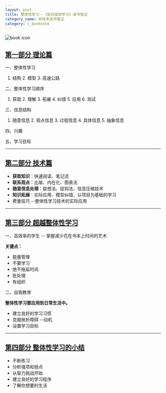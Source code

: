 ```yaml
---
layout: post
title: 整体性学习--《如何高效学习》读书笔记
category_name: 非技术读书笔记
category: c_booknote
---
```


![book icon](http://img5.douban.com/lpic/s27172838.jpg)

## [第一部分 理论篇](http://blog.magicianhong.com/c_booknote/2014/07/31/整体性学习--《如何高效学习》读书笔记1+--+理论篇/)


一、整体性学习

1. 结构  2. 模型 3. 高速公路


二、整体性学习顺序

1. 获取 2. 理解 3. 拓展 4. 纠错 5. 应用 6. 测试

三、信息结构

1. 随意信息 2. 观点信息 3. 过程信息 4. 具体信息 5. 抽象信息

四、兴趣


五、学习目标

---
## [第二部分 技术篇](http://blog.magicianhong.com/c_booknote/2014/07/31/整体性学习--《如何高效学习》读书笔记2+--+技术篇/)

- **获取知识**：快速阅读、笔记流
- **联系观点**：比喻、内在化、图表法
- **随意信息处理**：联想法、挂钩法、信息压缩技术
- **知识拓展**：实际应用、模型纠错、以项目为基础的学习
- 费曼技巧  --整体性学习技术的实际应用


---

## [第三部分 超越整体性学习](http://blog.magicianhong.com/c_booknote/2014/07/31/整体性学习--《如何高效学习》读书笔记3+--+超越整体性学习/)



一、高效率的学生  -- 掌握减少花在书本上时间的艺术

**关键点：**

- 能量管理
- 不要学习
- 绝不拖延时间
- 批处理
- 有组织


二、自我教育

**整体性学习要应用到日常生活中。**

- 建立良好的学习习惯
- 克服挫折障碍 --动机
- 设置学习目标

---

## [第四部分 整体性学习的小结](http://blog.magicianhong.com/c_booknote/2014/07/31/整体性学习--《如何高效学习》读书笔记4+--+总结/)

- 不断练习
- 分析强项和弱点
- 从智力挑战开始
- 建立良好的学习程序
- 了解你想要的生活






